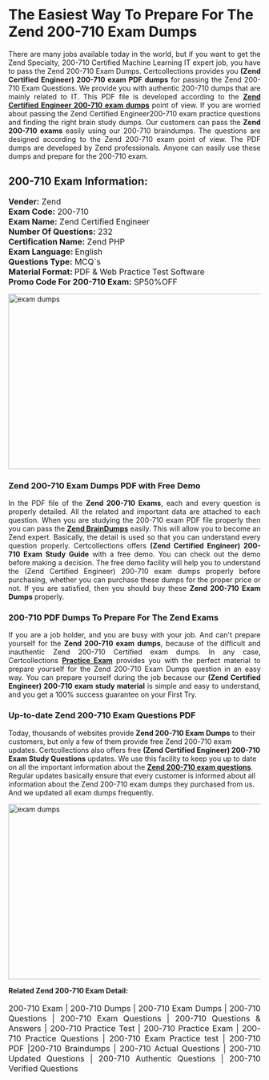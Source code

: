 <h1>The Easiest Way To Prepare For The Zend 200-710 Exam Dumps</h1> <p style="text-align:justify">There are many jobs available today in the world, but if you want to get the Zend Specialty, 200-710 Certified Machine Learning IT expert job, you have to pass the Zend 200-710 Exam Dumps. Certcollections provides you <strong>(Zend Certified Engineer) 200-710 exam PDF dumps</strong> for passing the Zend 200-710 Exam Questions. We provide you with authentic 200-710 dumps that are mainly related to IT. This PDF file is developed according to the <a href="https://www.certsofficial.com/zend/200-710-questions"><strong>Zend Certified Engineer 200-710 exam dumps</strong></a> point of view. If you are worried about passing the Zend Certified Engineer200-710 exam practice questions and finding the right brain study dumps. Our customers can pass the <strong>Zend 200-710 exams </strong>easily using our 200-710 braindumps. The questions are designed according to the Zend 200-710 exam point of view. The PDF dumps are developed by Zend professionals. Anyone can easily use these dumps and prepare for the 200-710 exam.</p> <h2><strong>200-710 Exam Information:</strong></h2> <p><span style="font-size:16px"><strong>Vender:</strong> Zend<br /> <strong>Exam Code:</strong> 200-710<br /> <strong>Exam Name:</strong> Zend Certified Engineer<br /> <strong>Number Of Questions:</strong> 232<br /> <strong>Certification Name:</strong> Zend PHP<br /> <strong>Exam Language: </strong>English<br /> <strong>Questions Type:</strong> MCQ`s<br /> <strong>Material Format: </strong>PDF & Web Practice Test Software<br /> <strong>Promo Code For 200-710 Exam:</strong> SP50%OFF</span></p> <p><a href="https://www.certsofficial.com/zend/200-710-questions" rel="no-follow"><img alt="exam dumps" src="https://www.certcollections.com/uploads/content/certsofficial.jpg" style="height:350px; width:750px" /></a></p> <h3><strong>Zend 200-710 Exam Dumps PDF with Free Demo</strong></h3> <p style="text-align:justify">In the PDF file of the <strong>Zend 200-710 Exams</strong>, each and every question is properly detailed. All the related and important data are attached to each question. When you are studying the 200-710 exam PDF file properly then you can pass the <a href="https://www.certsofficial.com/zend-dumps"><strong>Zend BrainDumps</strong></a> easily. This will allow you to become an Zend expert. Basically, the detail is used so that you can understand every question properly. Certcollections offers <strong>(Zend Certified Engineer) 200-710 Exam Study Guide</strong> with a free demo. You can check out the demo before making a decision. The free demo facility will help you to understand the (Zend Certified Engineer) 200-710 exam dumps properly before purchasing, whether you can purchase these dumps for the proper price or not. If you are satisfied, then you should buy these <strong>Zend 200-710 Exam Dumps</strong> properly.</p> <h3><strong>200-710 PDF Dumps To Prepare For The Zend Exams</strong></h3> <p style="text-align:justify">If you are a job holder, and you are busy with your job. And can't prepare yourself for the <strong>Zend 200-710 exam dumps</strong>, because of the difficult and inauthentic Zend 200-710 Certified exam dumps. In any case, Certcollections <strong><a href="https://www.certsofficial.com/">Practice Exam</a></strong> provides you with the perfect material to prepare yourself for the Zend 200-710 Exam Dumps question in an easy way. You can prepare yourself during the job because our <strong>(Zend Certified Engineer) 200-710 exam study material</strong> is simple and easy to understand, and you get a 100% success guarantee on your First Try.</p> <h3><strong>Up-to-date Zend 200-710 Exam Questions PDF</strong></h3> <p>Today, thousands of websites provide <strong>Zend 200-710 Exam Dumps</strong> to their customers, but only a few of them provide free Zend 200-710 exam updates. Certcollections also offers free <strong>(Zend Certified Engineer) 200-710 Exam Study Questions</strong> updates. We use this facility to keep you up to date on all the important information about the <a href="https://www.certsofficial.com/zend/200-710-questions"><strong>Zend 200-710 exam questions</strong></a>. Regular updates basically ensure that every customer is informed about all information about the Zend 200-710 exam dumps they purchased from us. And we updated all exam dumps frequently.</p> <p><a href="https://www.certsofficial.com/zend/200-710-questions"><img alt="exam dumps " src="https://www.certcollections.com/uploads/content/certsofficial2.jpg" style="height:350px; width:750px" /></a></p> <p style="text-align:justify"><span style="font-size:14px"><strong>Related Zend 200-710 Exam Detail:</strong></span><br /> <br /> <span style="font-size:16px">200-710 Exam | 200-710 Dumps | 200-710 Exam Dumps | 200-710 Questions | 200-710 Exam Questions | 200-710 Questions & Answers | 200-710 Practice Test | 200-710 Practice Exam | 200-710 Practice Questions | 200-710 Exam Practice test | 200-710 PDF |200-710 Braindumps | 200-710 Actual Questions | 200-710 Updated Questions | 200-710 Authentic Questions | 200-710 Verified Questions</span></p>
